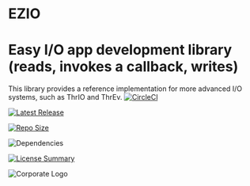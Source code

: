 # EZIO
Easy I/O app development library (reads, invokes a callback, writes)
==========
This library provides a reference implementation
for more advanced I/O systems,
such as ThrIO and ThrEv.
[![CircleCI](https://img.shields.io/circleci/build/github/InnovAnon-Inc/EZIO/?color=%23FF1100&logo=InnovAnon%2C%20Inc.&logoColor=%23FF1133&style=plastic)](https://circleci.com/gh/InnovAnon-Inc/EZIO/)

[![Latest Release](https://img.shields.io/github/commits-since/InnovAnon-Inc/EZIO//latest?color=%23FF1100&include_prereleases&logo=InnovAnon%2C%20Inc.&logoColor=%23FF1133&style=plastic)](https://github.com/InnovAnon-Inc/EZIO//releases/latest)

[![Repo Size](https://img.shields.io/github/repo-size/InnovAnon-Inc/EZIO/?color=%23FF1100&logo=InnovAnon%2C%20Inc.&logoColor=%23FF1133&style=plastic)](https://github.com/InnovAnon-Inc/EZIO/)

![Dependencies](https://img.shields.io/librariesio/github/InnovAnon-Inc/EZIO/?color=%23FF1100&style=plastic)

[![License Summary](https://img.shields.io/github/license/InnovAnon-Inc/EZIO/?color=%23FF1100&label=Free%20Code%20for%20a%20Free%20World%21&logo=InnovAnon%2C%20Inc.&logoColor=%23FF1133&style=plastic)](https://tldrlegal.com/license/unlicense#summary)

![Corporate Logo](https://i.imgur.com/UD8y4Is.gif)

